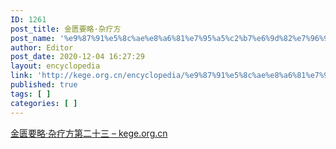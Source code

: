 ```yaml
---
ID: 1261
post_title: 金匮要略·杂疗方
post_name: '%e9%87%91%e5%8c%ae%e8%a6%81%e7%95%a5%c2%b7%e6%9d%82%e7%96%97%e6%96%b9'
author: Editor
post_date: 2020-12-04 16:27:29
layout: encyclopedia
link: 'http://kege.org.cn/encyclopedia/%e9%87%91%e5%8c%ae%e8%a6%81%e7%95%a5%c2%b7%e6%9d%82%e7%96%97%e6%96%b9'
published: true
tags: [ ]
categories: [ ]
---
```

<!-- wp:paragraph -->
<p><a href="http://kege.org.cn/1247">金匮要略·杂疗方第二十三 – kege.org.cn</a></p>
<!-- /wp:paragraph -->